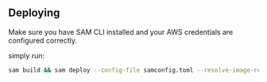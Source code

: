 ## Deploying

Make sure you have SAM CLI installed and your AWS credentials are configured correctly.

simply run:

```bash
sam build && sam deploy --config-file samconfig.toml --resolve-image-repos --resolve-s3
```
